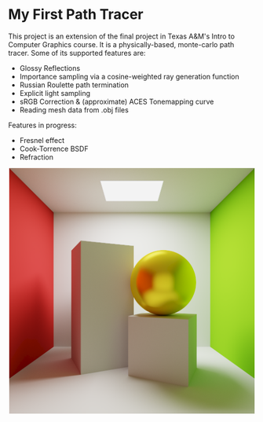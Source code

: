 # My First Path Tracer
This project is an extension of the final project in Texas A&M's Intro to Computer Graphics course. It is a physically-based, monte-carlo path tracer. Some of its supported features are:
- Glossy Reflections
- Importance sampling via a cosine-weighted ray generation function
- Russian Roulette path termination
- Explicit light sampling
- sRGB Correction & (approximate) ACES Tonemapping curve
- Reading mesh data from .obj files

Features in progress:
- Fresnel effect
- Cook-Torrence BSDF
- Refraction

<p align="center">
  <a href="https://github.com/JonahT22/My-first-Path-Tracer/tree/main/exports/21.5.21_512px_50krays_533min.png"><img width="500" src="./exports/21.5.21_512px_50krays_533min.png" alt="Demo of path-traced cornell box"></a>
</p>
